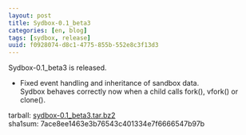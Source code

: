 ```yaml
---
layout: post
title: Sydbox-0.1_beta3
categories: [en, blog]
tags: [sydbox, release]
uuid: f0928074-d8c1-4775-855b-552e8c3f13d3
---
```


Sydbox-0.1\_beta3 is released.

- Fixed event handling and inheritance of sandbox data.  
  Sydbox behaves correctly now when a child calls fork(), vfork() or clone().

tarball: [sydbox-0.1\_beta3.tar.bz2](http://alip.anapnea.net/sydbox/sydbox-0.1_beta3.tar.bz2)  
sha1sum: 7ace8ee1463e3b76543c401334e7f6666547b97b
